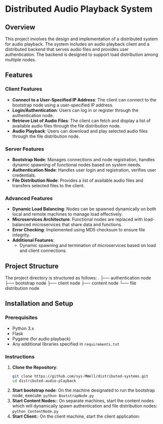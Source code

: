 # Distributed Audio Playback System

## Overview

This project involves the design and implementation of a distributed system for audio playback. The system includes an audio playback client and a distributed backend that serves audio files and provides user authentication. 
The backend is designed to support load distribution among multiple nodes.

## Features

### Client Features
- **Connect to a User-Specified IP Address**: The client can connect to the bootstrap node using a user-specified IP address.
- **Login/Authentication**: Users can log in or register through the authentication node.
- **Retrieve List of Audio Files**: The client can fetch and display a list of available audio files through the file distribution node.
- **Audio Playback**: Users can download and play selected audio files through the file distribution node.

### Server Features
- **Bootstrap Node**: Manages connections and node registration, handles dynamic spawning of functional nodes based on system needs.
- **Authentication Node**: Handles user login and registration, verifies user credentials.
- **File Distribution Node**: Provides a list of available audio files and transfers selected files to the client.

### Advanced Features
- **Dynamic Load Balancing**: Nodes can be spawned dynamically on both local and remote machines to manage load effectively.
- **Microservices Architecture**: Functional nodes are replaced with load-balanced microservices that share data and functions.
- **Error Checking**: Implemented using MD5 checksum to ensure file integrity.
- **Additional Features**:
  - Dynamic spawning and termination of microservices based on load and client connections.

## Project Structure
The project directory is structured as follows:
.
├── authentication node
├── bootstrap node
├── client node
├── content node
└── file distribution node

## Installation and Setup

### Prerequisites
- Python 3.x
- Flask
- Pygame (for audio playback)
- Any additional libraries specified in `requirements.txt`

### Instructions
1. **Clone the Repository**:
   ```bash
   git clone https://github.com/sys-MWell/distributed-systems.git
   cd distributed-audio-playback
2. **Start bootstrap node**:
   On the machine designated to run the bootstrap node, execute:
   ```python BootstrapNode.py```
3. **Start Content Nodes:**:
   On separate machines, start the content nodes which will dynamically spawn authentication and file distribution nodes:
   ```python ContentNode.py```
4. **Start Client:**:
   On the client machine, start the client application:
   ```python ClientNode.py

